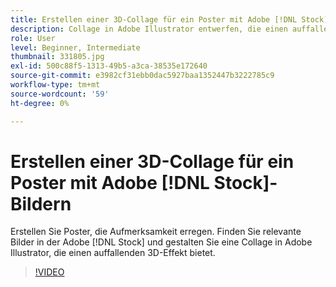 ```yaml
---
title: Erstellen einer 3D-Collage für ein Poster mit Adobe [!DNL Stock] images
description: Collage in Adobe Illustrator entwerfen, die einen auffallenden 3D-Effekt aus Bildern in der Adobe [!DNL Stock] aufweist
role: User
level: Beginner, Intermediate
thumbnail: 331805.jpg
exl-id: 500c88f5-1313-49b5-a3ca-38535e172640
source-git-commit: e3982cf31ebb0dac5927baa1352447b3222785c9
workflow-type: tm+mt
source-wordcount: '59'
ht-degree: 0%

---
```


# Erstellen einer 3D-Collage für ein Poster mit Adobe [!DNL Stock]-Bildern

Erstellen Sie Poster, die Aufmerksamkeit erregen. Finden Sie relevante Bilder in der Adobe [!DNL Stock] und gestalten Sie eine Collage in Adobe Illustrator, die einen auffallenden 3D-Effekt bietet.

>[!VIDEO](https://video.tv.adobe.com/v/331805?hidetitle=true)
